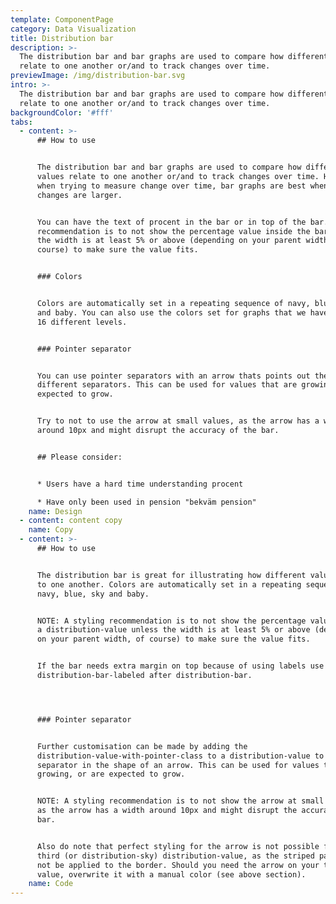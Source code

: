 ```yaml
---
template: ComponentPage
category: Data Visualization
title: Distribution bar
description: >-
  The distribution bar and bar graphs are used to compare how different values
  relate to one another or/and to track changes over time. 
previewImage: /img/distribution-bar.svg
intro: >-
  The distribution bar and bar graphs are used to compare how different values
  relate to one another or/and to track changes over time. 
backgroundColor: '#fff'
tabs:
  - content: >-
      ## How to use


      The distribution bar and bar graphs are used to compare how different
      values relate to one another or/and to track changes over time. However,
      when trying to measure change over time, bar graphs are best when the
      changes are larger.


      You can have the text of procent in the bar or in top of the bar. A
      recommendation is to not show the percentage value inside the bar unless
      the width is at least 5% or above (depending on your parent width, of
      course) to make sure the value fits.


      ### Colors


      Colors are automatically set in a repeating sequence of navy, blue, sky
      and baby. You can also use the colors set for graphs that we have made for
      16 different levels.


      ### Pointer separator


      You can use pointer separators with an arrow thats points out the
      different separators. This can be used for values that are growing, or are
      expected to grow.


      Try to not to use the arrow at small values, as the arrow has a width
      around 10px and might disrupt the accuracy of the bar.


      ## Please consider:


      * Users have a hard time understanding procent

      * Have only been used in pension "bekväm pension"
    name: Design
  - content: content copy
    name: Copy
  - content: >-
      ## How to use


      The distribution bar is great for illustrating how different values relate
      to one another. Colors are automatically set in a repeating sequence of
      navy, blue, sky and baby.


      NOTE: A styling recommendation is to not show the percentage value inside
      a distribution-value unless the width is at least 5% or above (depending
      on your parent width, of course) to make sure the value fits.


      If the bar needs extra margin on top because of using labels use the class
      distribution-bar-labeled after distribution-bar.




      ### Pointer separator


      Further customisation can be made by adding the
      distribution-value-with-pointer-class to a distribution-value to have the
      separator in the shape of an arrow. This can be used for values that are
      growing, or are expected to grow.


      NOTE: A styling recommendation is to not show the arrow at small values,
      as the arrow has a width around 10px and might disrupt the accuracy of the
      bar.


      Also do note that perfect styling for the arrow is not possible for the
      third (or distribution-sky) distribution-value, as the striped pattern can
      not be applied to the border. Should you need the arrow on your third
      value, overwrite it with a manual color (see above section).
    name: Code
---
```


